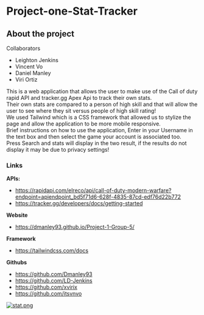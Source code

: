 # Project-one-Stat-Tracker

## About the project
Collaborators 
- Leighton Jenkins 
- Vincent Vo 
- Daniel Manley 
- Viri Ortiz 
 
This is a web application that allows the user to make use of the Call of duty rapid API and tracker.gg Apex Api to track their own stats. <br />
Their own stats are compared to a person of high skill and that will allow the user to see where they sit versus people of high skill rating! <br />
We used Tailwind which is a CSS framework that allowed us to stylize the page and allow the application to be more mobile responsive. <br />
Brief instructions on how to use the application, Enter in your Username in the text box and then select the game your account is associated too. <br />
Press Search and stats will display in the two result, if the results do not display it may be due to privacy settings!

### Links 

**APIs:**
- https://rapidapi.com/elreco/api/call-of-duty-modern-warfare?endpoint=apiendpoint_bd5f71d6-628f-4835-87cd-edf76d22b772
- https://tracker.gg/developers/docs/getting-started 

**Website**
- https://dmanley93.github.io/Project-1-Group-5/

**Framework**
- https://tailwindcss.com/docs

**Githubs**
- https://github.com/Dmanley93
- https://github.com/LD-Jenkins
- https://github.com/xvirix
- https://github.com/itsvnvo

[![stat.png](https://i.postimg.cc/6pRrNYvn/stat.png)](https://postimg.cc/QF89QgSd)



